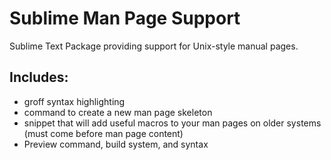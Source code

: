 # Sublime Man Page Support

Sublime Text Package providing support for Unix-style manual pages.

## Includes:

 * groff syntax highlighting
 * command to create a new man page skeleton
 * snippet that will add useful macros to your man pages on older systems (must come before man page content)
 * Preview command, build system, and syntax
